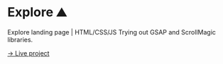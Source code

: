 # Explore ⛰
Explore landing page | HTML/CSS/JS
Trying out GSAP and ScrollMagic libraries.

[→ Live project](https://explorexplore.netlify.app/)
